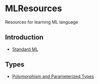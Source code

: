 # MLResources

Resources for learning ML language


## Introduction
* [Standard ML](https://en.wikipedia.org/wiki/Standard_ML)

## Types 
* [Polymorphism and Parameterized Types](http://www.cs.cornell.edu/courses/cs312/2008sp/lectures/lec04.html)
